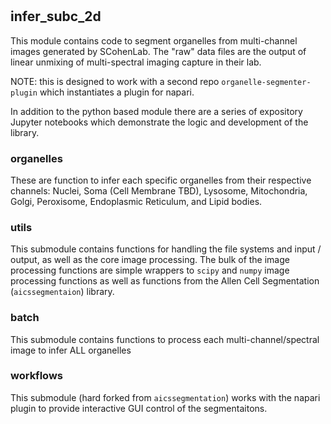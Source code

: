 #

## infer_subc_2d

This module contains code to segment organelles from multi-channel images generated by SCohenLab.   The "raw" data files are the output of linear unmixing of multi-spectral imaging capture in their lab.

NOTE:  this is designed to work with a second repo `organelle-segmenter-plugin` which instantiates a plugin for napari.

In addition to the python based module there are a series of expository Jupyter notebooks which demonstrate the logic and development of the library.

### organelles
These are function to infer each specific organelles from their respective channels: Nuclei, Soma (Cell Membrane TBD), Lysosome, Mitochondria, Golgi, Peroxisome, Endoplasmic Reticulum, and Lipid bodies.

### utils
This submodule contains functions for handling the file systems and input / output, as well as the core image processing.  The bulk of the image processing functions are simple wrappers to `scipy` and `numpy` image processing functions as well as functions from the Allen Cell Segmentation (`aicssegmentaion`) library.

### batch
This submodule contains functions to process each multi-channel/spectral image to infer ALL organelles

### workflows
This submodule (hard forked from `aicssegmentation`) works with the napari plugin to provide interactive GUI control of the segmentaitons.

